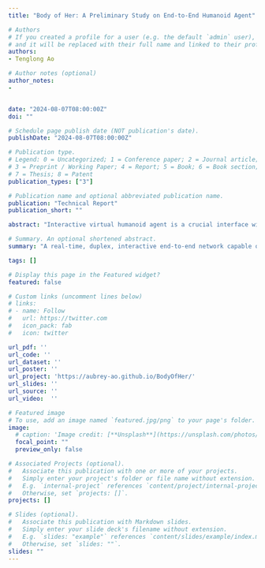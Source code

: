 ```yaml
---
title: "Body of Her: A Preliminary Study on End-to-End Humanoid Agent"

# Authors
# If you created a profile for a user (e.g. the default `admin` user), write the username (folder name) here 
# and it will be replaced with their full name and linked to their profile.
authors:
- Tenglong Ao

# Author notes (optional)
author_notes:
-


date: "2024-08-07T08:00:00Z"
doi: ""

# Schedule page publish date (NOT publication's date).
publishDate: "2024-08-07T08:00:00Z"

# Publication type.
# Legend: 0 = Uncategorized; 1 = Conference paper; 2 = Journal article;
# 3 = Preprint / Working Paper; 4 = Report; 5 = Book; 6 = Book section;
# 7 = Thesis; 8 = Patent
publication_types: ["3"]

# Publication name and optional abbreviated publication name.
publication: "Technical Report"
publication_short: ""

abstract: "Interactive virtual humanoid agent is a crucial interface with the physical world. A relatively complete humanoid agent first needs to have face and body, then possess both verbal and non-verbal (such as eye contact, facial expression, lip motion, gesture, and manipulation) abilities, and finally, it is capable of real-time duplex communication, e.g., the ability to actively interrupt conversations. Most prior systems typically only consider a subset of these elements, leaving a gap from realistic humanoid agent. In this work, we propose a real-time, duplex, interactive end-to-end network capable of modeling realistic agent behaviors, including speech, full-body movements for talking, responding, idling, and manipulation. This system is a multimodal model integrating audio and visual inputs, extended from a pre-trained large language model (LLM). We collect approximately 200,000 hours of audio, around 130,000 hours of video data, and about 20,000 alignment samples to build the model. The final model demonstrates capabilities that are difficult to achieve in previous systems, such as generalized object manipulation. This work performs a preliminary exploration of the end-to-end approach in this field, aiming to inspire further research towards scaling up."

# Summary. An optional shortened abstract.
summary: "A real-time, duplex, interactive end-to-end network capable of modeling realistic agent behaviors, including speech, full-body movements for talking, responding, idling, and manipulation."

tags: []

# Display this page in the Featured widget?
featured: false

# Custom links (uncomment lines below)
# links:
# - name: Follow
#   url: https://twitter.com
#   icon_pack: fab
#   icon: twitter

url_pdf: ''
url_code: ''
url_dataset: ''
url_poster: ''
url_project: 'https://aubrey-ao.github.io/BodyOfHer/'
url_slides: ''
url_source: ''
url_video:  ''

# Featured image
# To use, add an image named `featured.jpg/png` to your page's folder. 
image:
  # caption: 'Image credit: [**Unsplash**](https://unsplash.com/photos/pLCdAaMFLTE)'
  focal_point: ""
  preview_only: false

# Associated Projects (optional).
#   Associate this publication with one or more of your projects.
#   Simply enter your project's folder or file name without extension.
#   E.g. `internal-project` references `content/project/internal-project/index.md`.
#   Otherwise, set `projects: []`.
projects: []

# Slides (optional).
#   Associate this publication with Markdown slides.
#   Simply enter your slide deck's filename without extension.
#   E.g. `slides: "example"` references `content/slides/example/index.md`.
#   Otherwise, set `slides: ""`.
slides: ""
---
```

